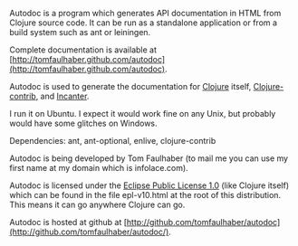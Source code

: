 Autodoc is a program which generates API documentation in HTML
from Clojure source code. It can be run
as a standalone application or from a build system such as ant or leiningen.

Complete documentation is available at
[http://tomfaulhaber.github.com/autodoc](http://tomfaulhaber.github.com/autodoc).

Autodoc is used to generate the documentation for
[Clojure](http://richhickey.github.com/clojure) itself, 
[Clojure-contrib](http://richhickey.github.com/clojure-contrib), 
and [Incanter](http://leibke.github.com/incanter).

I run it on Ubuntu. I expect it would work fine on any Unix, but probably would have 
some glitches on Windows.

Dependencies: ant, ant-optional, enlive, clojure-contrib

Autodoc is being developed by Tom Faulhaber (to mail me you can use
my first name at my domain which is infolace.com).

Autodoc is licensed under the 
[Eclipse Public License 1.0](http://opensource.org/licenses/eclipse-1.0.php)
(like Clojure itself)
which can be found in the file epl-v10.html at the root of this
distribution. This means it can go anywhere Clojure can go.

Autodoc is hosted at github at 
[http://github.com/tomfaulhaber/autodoc](http://github.com/tomfaulhaber/autodoc/).
